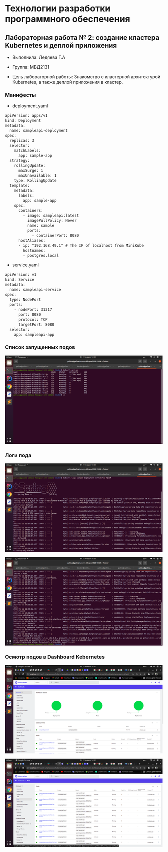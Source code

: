 # Технологии разработки программного обеспечения

## Лабораторная работа № 2: создание кластера Kubernetes и деплой приложения

-  Выполнила: Ледяева Г.А
-  Группа: МБД2131

-  Цель лабораторной работы: Знакомство с кластерной архитектурой  Kubernetes, а также деплой приложения в кластер.

### Манифесты 

- deployment.yaml
```
apiVersion: apps/v1
kind: Deployment
metadata:
  name: sampleapi-deployment
spec:
  replicas: 3
  selector:
    matchLabels:
      app: sample-app
  strategy:
    rollingUpdate:
      maxSurge: 1
      maxUnavailable: 1
    type: RollingUpdate
  template:
    metadata:
      labels:
        app: sample-app
    spec:
      containers:
        - image: sampleapi:latest
          imagePullPolicy: Never 
          name: sample
          ports:
            - containerPort: 8080
      hostAliases:
      - ip: "192.168.49.1" # The IP of localhost from MiniKube
        hostnames:
        - postgres.local
  ```
        
- service.yaml 

```
apiVersion: v1
kind: Service
metadata:
  name: sampleapi-service
spec:
  type: NodePort
  ports:
    - nodePort: 31317
      port: 8080
      protocol: TCP
      targetPort: 8080
  selector:
    app: sampleapi-app
 ```
### Список запущенных подов

![Image alt](https://github.com/Galina-lina/SampleApi_Kuber/blob/main/pods.png)

### Логи пода

![Image alt](https://github.com/Galina-lina/SampleApi_Kuber/blob/main/podlog.png)

![Image alt](https://github.com/Galina-lina/SampleApi_Kuber/blob/main/podlog2.png)

### Осмотр подов в Dashboard Kebernetes

![Image alt](https://github.com/Galina-lina/SampleApi_Kuber/blob/main/graph_interface1.png)

![Image alt](https://github.com/Galina-lina/SampleApi_Kuber/blob/main/graph_interface2.png)
